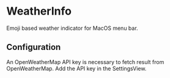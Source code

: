 # WeatherInfo

Emoji based weather indicator for MacOS menu bar.

## Configuration
An OpenWeatherMap API key is necessary to fetch result from OpenWeatherMap. Add the API key in the SettingsView.
